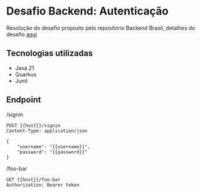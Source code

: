 # Desafio Backend: Autenticação

Resolução do desafio proposto pelo repositório Backend Brasil, detalhes do desafio [aqui](https://github.com/backend-br/desafios/blob/master/authentication/PROBLEM.md)

## Tecnologias utilizadas

- Java 21
- Quarkus 
- Junit

## Endpoint

/signin

```
POST {{host}}/signin
Content-Type: application/json

{
    "username": "{{username}}",
    "password": "{{password}}"
}
```

/foo-bar

```
GET {{host}}/foo-bar
Authorization: Bearer token
```